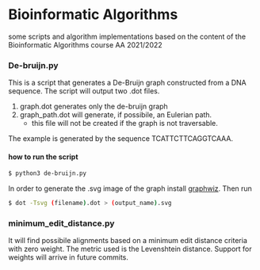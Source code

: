 # Bioinformatic Algorithms

some scripts and algorithm implementations based on the content of the Bioinformatic Algorithms course AA 2021/2022 

### De-bruijn.py
This is a script that generates a De-Bruijn graph constructed from a DNA sequence. 
The script will output two .dot files.
1) graph.dot generates only the de-bruijn graph
2) graph_path.dot will generate, if possibile, an Eulerian path. 
    - this file will not be created if the graph is not traversable. 

The example is generated by the sequence TCATTCTTCAGGTCAAA.
#### how to run the script
```bash
$ python3 de-bruijn.py 
```

In order to generate the .svg image of the graph install [graphwiz](https://graphviz.org). 
Then run 
```bash
$ dot -Tsvg (filename).dot > (output_name).svg
```

### minimum_edit_distance.py

It will find possibile alignments based on a minimum edit distance criteria with zero weight. The metric used is the Levenshtein distance. Support for weights will arrive in future commits.
